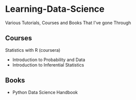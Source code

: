# Learning-Data-Science
Various Tutorials, Courses and Books That I've gone Through

## Courses
Statistics with R (coursera)
  - Introduction to Probability and Data
  - Introduction to Inferential Statistics

## Books
- Python Data Science Handbook
